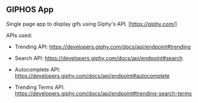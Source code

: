 ## GIPHOS App

Single page app to display gifs using Giphy's API. [https://giphy.com/] 

APIs used:   

- Trending API: https://developers.giphy.com/docs/api/endpoint#trending

- Search API: https://developers.giphy.com/docs/api/endpoint#search

- Autocomplete API: https://developers.giphy.com/docs/api/endpoint#autocomplete

- Trending Terms API: https://developers.giphy.com/docs/api/endpoint#trending-search-terms

